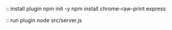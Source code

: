 :: install plugin
npm init -y
npm install chrome-raw-print express

:: run plugin
node src/server.js
